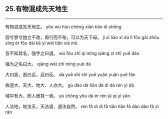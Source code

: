 ## 25.有物混成先天地生
---


<ruby><rbc><rb> 有物混成先天地生。 </rb></rbc>
  <rtc><rt>yǒu wù hùn chéng xiān tiān dì shēng</rt></rtc>
</ruby>

<ruby><rbc><rb> 寂兮寥兮独立不改，周行而不殆，可以为天下母。 </rb></rbc>
  <rtc><rt>jì xī liáo xī dú lì fǒu gǎi zhōu xíng ér fǒu dài kě yǐ wéi tiān xià mǔ</rt></rtc>
</ruby>

<ruby><rbc><rb> 吾不知其名，强字之曰道。 </rb></rbc>
  <rtc><rt>wú fǒu zhī qí míng qiáng zì zhī yuē dào</rt></rtc>
</ruby>

<ruby><rbc><rb> 强为之名曰大。 </rb></rbc>
  <rtc><rt>qiáng wèi zhī míng yuē dà</rt></rtc>
</ruby>

<ruby><rbc><rb> 大曰逝，逝曰远，远曰反。 </rb></rbc>
  <rtc><rt>dà yuē shì shì yuē yuǎn yuǎn yuē fǎn</rt></rtc>
</ruby>

<ruby><rbc><rb> 故道大、天大、地大、人亦大。 </rb></rbc>
  <rtc><rt>gù dào dà tiān dà dì dà rén yì dà</rt></rtc>
</ruby>

<ruby><rbc><rb> 域中有大，而人居其一焉。 </rb></rbc>
  <rtc><rt>yù zhōng yǒu dà ér rén jū qí yī yān</rt></rtc>
</ruby>

<ruby><rbc><rb> 人法地，地法天，天法道，道法自然。 </rb></rbc>
  <rtc><rt>rén fǎ dì dì fǎ tiān tiān fǎ dào dào fǎ zì rán</rt></rtc>
</ruby>

<ruby><rbc><rb>   </rb></rbc>
  <rtc><rt> </rt></rtc>
</ruby>

